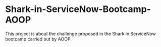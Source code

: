 # Shark-in-ServiceNow-Bootcamp-AOOP
This project is about the challenge proposed in the Shark in ServiceNow bootcamp carried out by AOOP.
